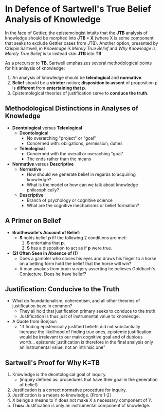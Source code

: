In Defence of Sartwell's True Belief Analysis of Knowledge
==========================================================
In the face of Gettier, the epistemologist intuits that the **JTB** analysis of knowledge should be morphed into **JTB + X** (where X is some component that seeks to exclude Gettier cases from JTB). Another option, presented by Crispin Sartwell, in *Knowledge is Merely True Belief* and *Why Knowledge is Merely True Belief* is to instead skin **JTB** into **TB**.  

As a precursor to **TB**, Sartwell emphasizes several methodological points for his anlaysis of knowledge:

1. An analysis of knowledge should be **teleological** and **normative**.
2. **Belief** should be a **stricter** notion; **disposition to assent** of proposition p is **different** from **entertaining that p**.
3. Epistemological theories of justification serve to **conduce the truth**.

Methodological Distinctions in Analyses of Knowledge
----------------------------------------------------
- **Deontological** versus **Teleological**
    * **Deontological**
        - No overarching "project" or "goal"
        - Concerned with: obligations, permission, duties
    * **Teleological**
        - Concerned with the overall or overaching "goal"
        - The ends rather than the means
- **Normative** versus **Descriptive**
    * **Normative**
        - How should we generate belief in regards to acquiring knowledge?
        - What is the model or how can we talk about knowledge philosophically?
    * **Descriptive**
        - Branch of psychology or cognitive science 
        - What are the cognitive mechanisms or belief formation?

A Primer on Belief
------------------
- **Braithewaite's Account of Belief**:
    * **S** holds belief **p** iff the following 2 conditions are met:
        1. **S** entertains that **p**.
        2. **S** has a disposition to act as if **p** were true.
- **(2) Often Seen in Absence of (1)**
    * Does a gambler who closes his eyes and draws his finger to a horse on a betting form hold the belief that the horse will win?
    * A man awakes from brain surgery asserting he believes Goldbach's Conjecture. Does he have belief?

Justification: Conducive to the Truth
-------------------------------------
- What do foundationalism, coherentism, and all other theories of justification have in common?
    * They all hold that justification primary seeks to conduce to the truth.
    * Justification is thus just of instrumental value to knowledge.
- A Quote from Bonjour:
    * "If finding epistemically justified beliefs did not substantially increase the likelihood of finding true ones, epistemic justification would be irrelevant to our main cognitive goal and of dubious worth... epistemic justification is therefore in the final analysis only an instrumental value, not an intrinsic one"

Sartwell's Proof for Why K=TB
-----------------------------
1. Knowledge is the deontological goal of inquiry. 
    - (inquiry defined as: procedures that have their goal in the generation of belief)
2. Justification is a correct normative procedure for inquiry.
3. Justification is a means to knowledge. [From 1-2]
4. X beings a means to Y does not make X a necessary component of Y.
5. **Thus:** Justification is only an instrumental component of knowledge.
